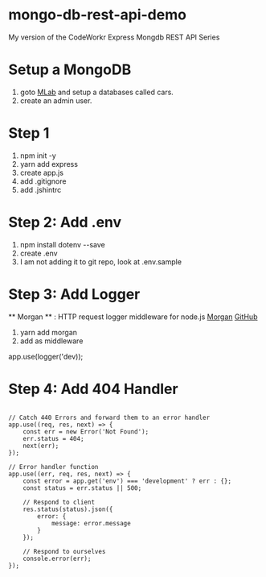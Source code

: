 # mongo-db-rest-api-demo
My version  of the CodeWorkr Express Mongdb REST API Series

# Setup a MongoDB

1. goto [MLab](https://mlab.com/) and setup a databases called cars.
2. create an admin user.

# Step 1

1. npm init -y
2. yarn add express
3. create app.js
4. add .gitignore
5. add .jshintrc

# Step 2: Add .env

1. npm install dotenv --save
2. create .env
3. I am not adding it to git repo, look at .env.sample

# Step 3: Add Logger

** Morgan ** : HTTP request logger middleware for node.js
[Morgan](https://www.npmjs.com/package/morgan)
[GitHub](https://github.com/expressjs/morgan)

1. yarn add morgan
2. add as middleware

app.use(logger('dev));

# Step 4: Add 404 Handler

```

// Catch 440 Errors and forward them to an error handler 
app.use((req, res, next) => {
    const err = new Error('Not Found');
    err.status = 404;
    next(err);
});

// Error handler function
app.use((err, req, res, next) => {
    const error = app.get('env') === 'development' ? err : {};
    const status = err.status || 500;

    // Respond to client
    res.status(status).json({
        error: {
            message: error.message
        }
    });

    // Respond to ourselves
    console.error(err);
});
```


